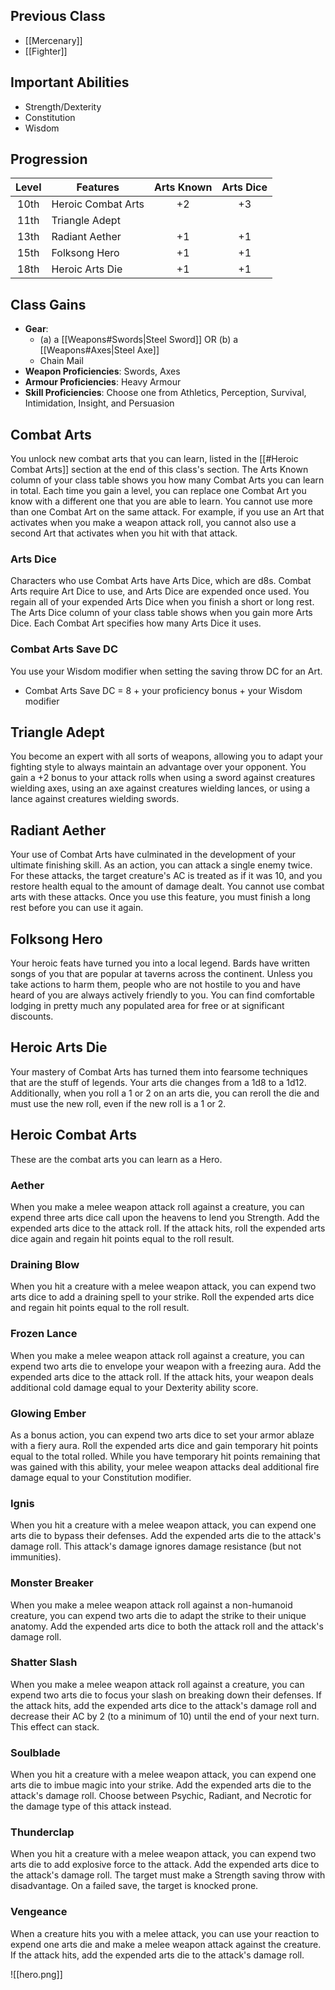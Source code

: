 ## Previous Class
- [[Mercenary]]
- [[Fighter]]
## Important Abilities
- Strength/Dexterity
- Constitution
- Wisdom
## Progression
| Level | Features           | Arts Known | Arts Dice |
| :---: | ------------------ | :--------: | :-------: |
| 10th  | Heroic Combat Arts |     +2     |    +3     |
| 11th  | Triangle Adept     |            |           |
| 13th  | Radiant Aether     |     +1     |    +1     |
| 15th  | Folksong Hero      |     +1     |    +1     |
| 18th  | Heroic Arts Die    |     +1     |    +1     |
## Class Gains
- **Gear**: 
    - (a) a [[Weapons#Swords|Steel Sword]] OR (b) a [[Weapons#Axes|Steel Axe]]
    - Chain Mail
- **Weapon Proficiencies**: Swords, Axes
- **Armour Proficiencies**: Heavy Armour
- **Skill Proficiencies**: Choose one from Athletics, Perception, Survival, Intimidation, Insight, and Persuasion
## Combat Arts
You unlock new combat arts that you can learn, listed in the [[#Heroic Combat Arts]] section at the end of this class's section. The Arts Known column of your class table shows you how many Combat Arts you can learn in total. Each time you gain a level, you can replace one Combat Art you know
with a different one that you are able to learn.
You cannot use more than one Combat Art on the same attack. For example, if you use an Art that activates when you make a weapon attack roll, you cannot also use a second Art that activates when you hit with that attack.
### Arts Dice
Characters who use Combat Arts have Arts Dice, which are d8s. Combat Arts require Art Dice to use, and Arts Dice are expended once used. You regain all of your expended Arts Dice when you finish a short or long rest.
The Arts Dice column of your class table shows when you gain more Arts Dice. Each Combat Art specifies how many Arts Dice it uses.
### Combat Arts Save DC
You use your Wisdom modifier when setting the saving throw DC for an Art.
- Combat Arts Save DC  =  8 + your proficiency bonus + your Wisdom modifier
## Triangle Adept
You become an expert with all sorts of weapons, allowing you to adapt your fighting style to always maintain an advantage over your opponent.
You gain a +2 bonus to your attack rolls when using a sword against creatures wielding axes, using an axe against creatures wielding lances, or using a lance against creatures wielding swords.
## Radiant Aether
Your use of Combat Arts have culminated in the development of your ultimate finishing skill.
As an action, you can attack a single enemy twice. For these attacks, the target creature's AC is treated as if it was 10, and you restore health equal to the amount of damage dealt. You cannot use combat arts with these attacks.
Once you use this feature, you must finish a long rest before you can use it again.
## Folksong Hero
Your heroic feats have turned you into a local legend. Bards have written songs of you that are popular at taverns across the continent.
Unless you take actions to harm them, people who are not hostile to you and have heard of you are always actively friendly to you. You can find comfortable lodging in pretty much any populated area for free or at significant discounts.
## Heroic Arts Die
Your mastery of Combat Arts has turned them into fearsome techniques that are the stuff of legends.
Your arts die changes from a 1d8 to a 1d12. Additionally, when you roll a 1 or 2 on an arts die, you can reroll the die and must use the new roll, even if the new roll is a 1 or 2.
## Heroic Combat Arts
These are the combat arts you can learn as a Hero.
### Aether
When you make a melee weapon attack roll against a creature, you can expend three arts dice call upon the heavens to lend you Strength. Add the expended arts dice to the attack roll. If the attack hits, roll the expended arts dice again and regain hit points equal to the roll result.
### Draining Blow
When you hit a creature with a melee weapon attack, you can expend two arts dice to add a draining spell to your strike. Roll the expended arts dice and regain hit points equal to the roll result.
### Frozen Lance
When you make a melee weapon attack roll against a creature, you can expend two arts die to envelope your weapon with a freezing aura. Add the expended arts dice to the attack roll. If the attack hits, your weapon deals additional cold damage equal to your Dexterity ability score.
### Glowing Ember
As a bonus action, you can expend two arts dice to set your armor ablaze with a fiery aura. Roll the expended arts dice and gain temporary hit points equal to the total rolled.
While you have temporary hit points remaining that was gained with this ability, your melee weapon attacks deal additional fire damage equal to your Constitution modifier.
### Ignis
When you hit a creature with a melee weapon attack, you can expend one arts die to bypass their defenses. Add the expended arts die to the attack's damage roll. This attack's damage ignores damage resistance (but not immunities).
### Monster Breaker
When you make a melee weapon attack roll against a non-humanoid creature, you can expend two arts die to adapt the strike to their unique anatomy. Add the expended arts dice to both the attack roll and the attack's damage roll.
### Shatter Slash
When you make a melee weapon attack roll against a creature, you can expend two arts die to focus your slash on breaking down their defenses. If the attack hits, add the expended arts dice to the attack's damage roll and decrease their AC by 2 (to a minimum of 10) until the end of your next
turn. This effect can stack.
### Soulblade
When you hit a creature with a melee weapon attack, you can expend one arts die to imbue magic into your strike. Add the expended arts die to the attack's damage roll. Choose between Psychic, Radiant, and Necrotic for the damage type of this attack instead.
### Thunderclap
When you hit a creature with a melee weapon attack, you can expend two arts die to add explosive force to the attack. Add the expended arts dice to the attack's damage roll. The target
must make a Strength saving throw with disadvantage. On a failed save, the target is knocked prone.
### Vengeance
When a creature hits you with a melee attack, you can use your reaction to expend one arts die and make a melee weapon attack against the creature. If the attack hits, add the expended arts die to the attack's damage roll.

![[hero.png]]